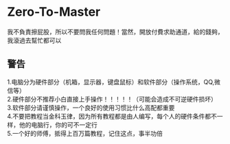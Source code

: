 # Zero-To-Master
我不負責擦屁股，所以不要問我任何問題！當然，開放付費求助通道，給的錢夠，我滾過去幫忙都可以
## 警告
1.电脑分为硬件部分（机箱，显示器，键盘鼠标）和软件部分（操作系统，QQ,微信等）  
2.硬件部分不推荐小白直接上手操作！！！！！（可能会造成不可逆硬件损坏）  
3.软件部分请谨慎操作，一个良好的使用习惯比什么高配都重要  
4.不要把教程当金科玉律，因为所有教程都是由人编写，每个人的硬件条件都不一样，他的电脑行，你的可不一定行  
5.一个好的师傅，抵得上百万篇教程，记住这点，事半功倍
